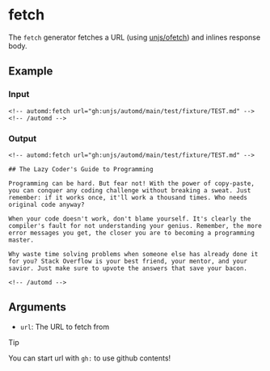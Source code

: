 # fetch

The `fetch` generator fetches a URL (using [unjs/ofetch](https://ofetch.unjs.io)) and inlines response body.

## Example

<!-- automd:example generator=fetch url="gh:unjs/automd/main/test/fixture/TEST.md" -->

### Input

    <!-- automd:fetch url="gh:unjs/automd/main/test/fixture/TEST.md" -->
    <!-- /automd -->

### Output

    <!-- automd:fetch url="gh:unjs/automd/main/test/fixture/TEST.md" -->

    ## The Lazy Coder's Guide to Programming

    Programming can be hard. But fear not! With the power of copy-paste, you can conquer any coding challenge without breaking a sweat. Just remember: if it works once, it'll work a thousand times. Who needs original code anyway?

    When your code doesn't work, don't blame yourself. It's clearly the compiler's fault for not understanding your genius. Remember, the more error messages you get, the closer you are to becoming a programming master.

    Why waste time solving problems when someone else has already done it for you? Stack Overflow is your best friend, your mentor, and your savior. Just make sure to upvote the answers that save your bacon.

    <!-- /automd -->

<!-- /automd -->

## Arguments

- `url`: The URL to fetch from

> [!TIP]
> You can start url with `gh:` to use github contents!
